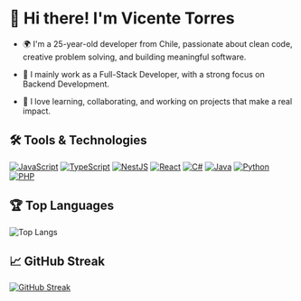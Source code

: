 # 👋 Hi there! I'm Vicente Torres

- 🌍 I'm a 25-year-old developer from Chile, passionate about clean code, creative problem solving, and building meaningful software.

- 💼 I mainly work as a Full-Stack Developer, with a strong focus on Backend Development.

- 🚀 I love learning, collaborating, and working on projects that make a real impact.

## 🛠️ Tools & Technologies

[![JavaScript](https://img.shields.io/badge/javascript-%23323330.svg?style=for-the-badge&logo=javascript&logoColor=%23F7DF1E)](https://developer.mozilla.org/docs/Web/JavaScript)
[![TypeScript](https://img.shields.io/badge/typescript-%23007ACC.svg?style=for-the-badge&logo=typescript&logoColor=white)](https://www.typescriptlang.org/docs/)
[![NestJS](https://img.shields.io/badge/nestjs-%23E0234E.svg?style=for-the-badge&logo=nestjs&logoColor=white)](https://docs.nestjs.com/)
[![React](https://img.shields.io/badge/react-%2320232a.svg?style=for-the-badge&logo=react&logoColor=%2361DAFB)](https://react.dev/learn)
[![C#](https://img.shields.io/badge/C%23-%23239120.svg?style=for-the-badge&logo=dotnet&logoColor=white)](https://learn.microsoft.com/dotnet/csharp/)
[![Java](https://img.shields.io/badge/Java-%23ED8B00.svg?style=for-the-badge&logo=openjdk&logoColor=white)](https://dev.java/learn/)
[![Python](https://img.shields.io/badge/python-%233776AB.svg?style=for-the-badge&logo=python&logoColor=white)](https://docs.python.org/3/)
[![PHP](https://img.shields.io/badge/PHP-%23777BB4.svg?style=for-the-badge&logo=php&logoColor=white)](https://www.php.net/docs.php)

## 🏆 Top Languages

![Top Langs](https://github-readme-stats.vercel.app/api/top-langs/?username=vicentetorresr&layout=compact&theme=ayu-mirage)

## 📈 GitHub Streak

[![GitHub Streak](https://github-readme-streak-stats.herokuapp.com?user=vicentetorresr&theme=ayu-mirage&hide_border=true&date_format=M%20j%5B%2C%20Y%5D&exclude_days=Sun%2CSat&hide_longest_streak=true)](https://git.io/streak-stats)
